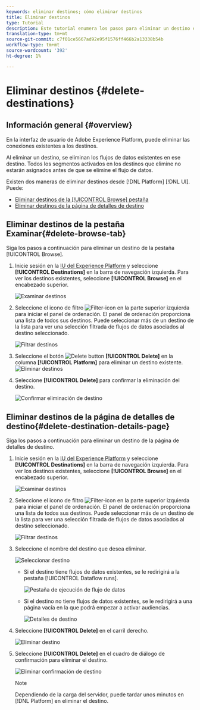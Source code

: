```yaml
---
keywords: eliminar destinos; cómo eliminar destinos
title: Eliminar destinos
type: Tutorial
description: Este tutorial enumera los pasos para eliminar un destino existente en la interfaz de usuario de Adobe Experience Platform
translation-type: tm+mt
source-git-commit: c7f01ce5667ad92e95f1576ff466b2a13338b54b
workflow-type: tm+mt
source-wordcount: '392'
ht-degree: 1%

---
```



# Eliminar destinos {#delete-destinations}

## Información general {#overview}

En la interfaz de usuario de Adobe Experience Platform, puede eliminar las conexiones existentes a los destinos.

Al eliminar un destino, se eliminan los flujos de datos existentes en ese destino. Todos los segmentos activados en los destinos que elimine no estarán asignados antes de que se elimine el flujo de datos.

Existen dos maneras de eliminar destinos desde [!DNL Platform] [!DNL UI]. Puede:

* [Eliminar destinos de la  [!UICONTROL Browse] pestaña](#delete-browse-tab)
* [Eliminar destinos de la página de detalles de destino](#delete-destination-details-page)

## Eliminar destinos de la pestaña Examinar{#delete-browse-tab}

Siga los pasos a continuación para eliminar un destino de la pestaña [!UICONTROL Browse].

1. Inicie sesión en la [IU del Experience Platform](https://platform.adobe.com/) y seleccione **[!UICONTROL Destinations]** en la barra de navegación izquierda. Para ver los destinos existentes, seleccione **[!UICONTROL Browse]** en el encabezado superior.

   ![Examinar destinos](../assets/ui/delete-destinations/browse-destinations.png)

2. Seleccione el icono de filtro ![Filter-icon](../assets/ui/delete-destinations/filter.png) en la parte superior izquierda para iniciar el panel de ordenación. El panel de ordenación proporciona una lista de todos sus destinos. Puede seleccionar más de un destino de la lista para ver una selección filtrada de flujos de datos asociados al destino seleccionado.

   ![Filtrar destinos](../assets/ui/delete-destinations/filter-destinations.png)

3. Seleccione el botón ![Delete button](../assets/ui/delete-destinations/delete-icon.png) **[!UICONTROL Delete]** en la columna **[!UICONTROL Platform]** para eliminar un destino existente.
   ![Eliminar destinos](../assets/ui/delete-destinations/delete-destinations.png)

4. Seleccione **[!UICONTROL Delete]** para confirmar la eliminación del destino.

   ![Confirmar eliminación de destino](../assets/ui/delete-destinations/delete-destinations-confirm.png)


## Eliminar destinos de la página de detalles de destino{#delete-destination-details-page}

Siga los pasos a continuación para eliminar un destino de la página de detalles de destino.

1. Inicie sesión en la [IU del Experience Platform](https://platform.adobe.com/) y seleccione **[!UICONTROL Destinations]** en la barra de navegación izquierda. Para ver los destinos existentes, seleccione **[!UICONTROL Browse]** en el encabezado superior.

   ![Examinar destinos](../assets/ui/delete-destinations/browse-destinations.png)

2. Seleccione el icono de filtro ![Filter-icon](../assets/ui/delete-destinations/filter.png) en la parte superior izquierda para iniciar el panel de ordenación. El panel de ordenación proporciona una lista de todos sus destinos. Puede seleccionar más de un destino de la lista para ver una selección filtrada de flujos de datos asociados al destino seleccionado.

   ![Filtrar destinos](../assets/ui/delete-destinations/filter-destinations.png)

3. Seleccione el nombre del destino que desea eliminar.

   ![Seleccionar destino](../assets/ui/delete-destinations/delete-destination-select.png)

   * Si el destino tiene flujos de datos existentes, se le redirigirá a la pestaña [!UICONTROL Dataflow runs].

      ![Pestaña de ejecución de flujo de datos](../assets/ui/delete-destinations/destination-details-dataflows.png)

   * Si el destino no tiene flujos de datos existentes, se le redirigirá a una página vacía en la que podrá empezar a activar audiencias.

      ![Detalles de destino](../assets/ui/delete-destinations/destination-details-empty.png)


4. Seleccione **[!UICONTROL Delete]** en el carril derecho.

   ![Eliminar destino](../assets/ui/delete-destinations/delete-destinations-button.png)

5. Seleccione **[!UICONTROL Delete]** en el cuadro de diálogo de confirmación para eliminar el destino.

   ![Eliminar confirmación de destino](..//assets/ui/delete-destinations/delete-destinations-delete.png)

   >[!NOTE]
   >
   >Dependiendo de la carga del servidor, puede tardar unos minutos en [!DNL Platform] en eliminar el destino.